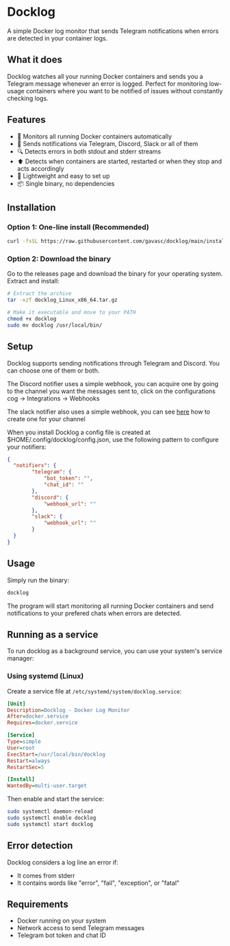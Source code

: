 # Docklog
A simple Docker log monitor that sends Telegram notifications when errors are detected in your container logs.

## What it does
Docklog watches all your running Docker containers and sends you a Telegram message whenever an error is logged. Perfect for monitoring low-usage containers where you want to be notified of issues without constantly checking logs.

## Features

- 🐳 Monitors all running Docker containers automatically
- 📱 Sends notifications via Telegram, Discord, Slack or all of them
- 🔍 Detects errors in both stdout and stderr streams
- ⬆️ Detects when containers are started, restarted or when they stop and acts accordingly
- 🚀 Lightweight and easy to set up
- 📦 Single binary, no dependencies

## Installation
### Option 1: One-line install (Recommended)
```bash
curl -fsSL https://raw.githubusercontent.com/gavasc/docklog/main/install.sh | bash
```

### Option 2: Download the binary
Go to the releases page and download the binary for your operating system.
Extract and install:
```bash
# Extract the archive
tar -xzf docklog_Linux_x86_64.tar.gz

# Make it executable and move to your PATH
chmod +x docklog
sudo mv docklog /usr/local/bin/
```

## Setup
Docklog supports sending notifications through Telegram and Discord. You can choose one of them or both.

The Discord notifier uses a simple webhook, you can acquire one by going to the channel you want the messages sent to, click on the configurations cog -> Integrations -> Webhooks

The slack notifier also uses a simple webhook, you can see [here](https://api.slack.com/messaging/webhooks) how to create one for your channel

When you install Docklog a config file is created at $HOME/.config/docklog/config.json, use the following pattern to configure your notifiers:

```json
{
  "notifiers": {
        "telegram": {
            "bot_token": "",
            "chat_id": ""
        },
        "discord": {
            "webhook_url": ""
        },
        "slack": {
            "webhook_url": ""
        }
  }
}
```

## Usage
Simply run the binary:
```bash
docklog
```

The program will start monitoring all running Docker containers and send notifications to your prefered chats when errors are 
detected.

## Running as a service
To run docklog as a background service, you can use your system's service manager:
### Using systemd (Linux)
Create a service file at `/etc/systemd/system/docklog.service`:
```ini
[Unit]
Description=Docklog - Docker Log Monitor
After=docker.service
Requires=docker.service

[Service]
Type=simple
User=root
ExecStart=/usr/local/bin/docklog
Restart=always
RestartSec=5

[Install]
WantedBy=multi-user.target
```

Then enable and start the service:

```bash
sudo systemctl daemon-reload
sudo systemctl enable docklog
sudo systemctl start docklog
```

## Error detection
Docklog considers a log line an error if:

- It comes from stderr
- It contains words like "error", "fail", "exception", or "fatal"

## Requirements

- Docker running on your system
- Network access to send Telegram messages
- Telegram bot token and chat ID
